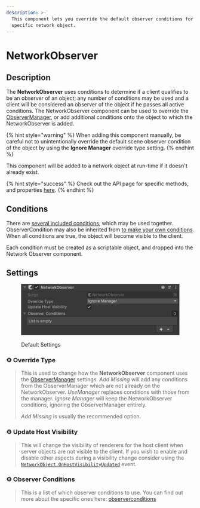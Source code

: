 ```yaml
---
description: >-
  This component lets you override the default observer conditions for a
  specific network object.
---
```


# NetworkObserver

## Description <a href="#conditions" id="conditions"></a>

The **NetworkObserver** uses conditions to determine if a client qualifies to be an observer of an object; any number of conditions may be used and a client will be considered an observer of the object if he passes all active conditions. The NetworkObserver component can be used to override the [ObserverManager](managers/observermanager/), or add additional conditions onto the object to which the NetworkObserver is added.

{% hint style="warning" %}
When adding this component manually, be careful not to unintentionally override the default scene observer condition of the object by using the **Ignore Manager** override type setting.
{% endhint %}

This component will be added to a network object at run-time if it doesn't already exist.

{% hint style="success" %}
Check out the API page for specific methods, and properties [here](https://fish-networking.com/FishNet/api/api/FishNet.Observing.NetworkObserver.html).
{% endhint %}

## Conditions <a href="#conditions" id="conditions"></a>

There are [several included conditions](../scriptableobjects/observerconditions/), which may be used together. ObserverCondition may also be inherited from [to make your own conditions](../../guides/features/observers/custom-conditions.md). When all conditions are true, the object will become visible to the client.

Each condition must be created as a scriptable object, and dropped into the Network Observer component.

## Settings <a href="#component-settings" id="component-settings"></a>

<div align="left"><figure><img src="../../.gitbook/assets/network-observer-component.png" alt=""><figcaption><p>Default Settings</p></figcaption></figure></div>

### :gear: **Override Type**

> This is used to change how the **NetworkObserver** component uses the [ObserverManager](managers/observermanager/) settings. _Add Missing_ will add any conditions from the ObserverManager which are not already on the NetworkObserver. _UseManager_ replaces conditions with those from the manager. _Ignore Manager_ will keep the NetworkObserver conditions, ignoring the ObserverManager entirely.
>
> _Add Missing_ is usually the recommended option.

### :gear: **Update Host Visibility**

> This will change the visibility of renderers for the host client when server objects are not visible to the client. If you wish to enable and disable other aspects during a visibility change consider using the [`NetworkObject.OnHostVisibilityUpdated`](https://fish-networking.com/FishNet/api/api/FishNet.Object.NetworkObject.html#FishNet_Object_NetworkObject_OnHostVisibilityUpdated) event.

### :gear: **Observer Conditions**

> This is a list of which observer conditions to use. You can find out more about the specific ones here: [observerconditions](../scriptableobjects/observerconditions/ "mention")
